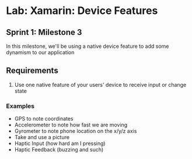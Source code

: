 # Lab: Xamarin: Device Features

## Sprint 1: Milestone 3

In this milestone, we'll be using a native device feature to add some dynamism to our application

## Requirements

1. Use one native feature of your users' device to receive input or change state

### Examples

- GPS to note coordinates
- Accelerometer to note how fast we are moving
- Gyrometer to note phone location on the x/y/z axis
- Take and use a picture
- Haptic Input (how hard am I pressing)
- Haptic Feedback (buzzing and such)

